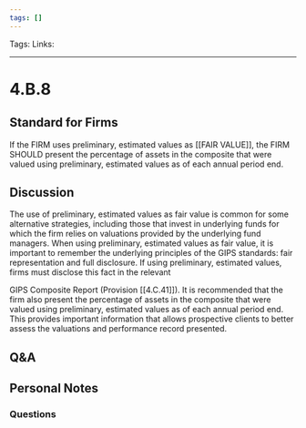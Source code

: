 ```yaml
---
tags: []
---
```

Tags:
Links: 
___
# 4.B.8
## Standard for Firms
If the FIRM uses preliminary, estimated values as [[FAIR VALUE]], the FIRM SHOULD present the percentage of assets in the composite that were valued using preliminary, estimated values as of each annual period end.
## Discussion
The use of preliminary, estimated values as fair value is common for some alternative strategies, including those that invest in underlying funds for which the firm relies on valuations provided by the underlying fund managers. When using preliminary, estimated values as fair value, it is important to remember the underlying principles of the GIPS standards: fair representation and full disclosure. If using preliminary, estimated values, firms must disclose this fact in the relevant

GIPS Composite Report (Provision [[4.C.41]]). It is recommended that the firm also present the percentage of assets in the composite that were valued using preliminary, estimated values as of each annual period end. This provides important information that allows prospective clients to better assess the valuations and performance record presented.
## Q&A

## Personal Notes

### Questions